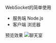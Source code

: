 WebSocket的简单使用
- 服务端 Node.js
- 客户端 浏览器

预览效果
![聊天室](https://p4.ssl.qhimg.com/t019bf670c10d200533.png)

